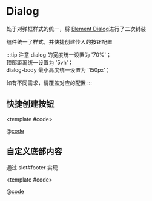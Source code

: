 # Dialog

处于对弹框样式的统一，将 [Element Dialog](https://element-plus.gitee.io/zh-CN/component/dialog.html)进行了二次封装

组件统一了样式，并快捷创建传入的按钮配置

:::tip 注意
dialog 的宽度统一设置为 '70%'；<br/>
顶部距离统一设置为 '5vh'；<br/>
dialog-body 最小高度统一设置为 '150px'；<br/>

如有不同需求，请覆盖对应的配置
:::

## 快捷创建按钮

<demo-block>

<Dialog-demo1 />

<template #code>

@[code](@demoroot/Dialog/demo1.vue)

</template>

</demo-block>

## 自定义底部内容

通过 slot#footer 实现

<demo-block>

<Dialog-demo2 />

<template #code>

@[code](@demoroot/Dialog/demo2.vue)

</template>

</demo-block>
